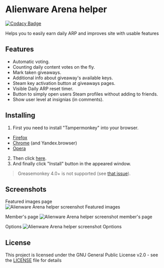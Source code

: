 # Alienware Arena helper

[![Codacy Badge](https://api.codacy.com/project/badge/Grade/f1d734df129b4cacaf2188649a603ff6)](https://app.codacy.com/app/ashcraftom/alienware_arena_helper?utm_source=github.com&utm_medium=referral&utm_content=thomas-ashcraft/alienware_arena_helper&utm_campaign=badger)

Helps you to easily earn daily ARP and improves site with usable features

## Features

* Automatic voting.
* Counting daily content votes on the fly.
* Mark taken giveaways.
* Additional info about giveaway's available keys.
* Steam key activation button at giveaways pages.
* Visible Daily ARP reset timer.
* Button to simply open users Steam profiles without adding to friends.
* Show user level at insignias (in comments).

## Installing

1. First you need to install "Tampermonkey" into your browser.
  * [Firefox](https://addons.mozilla.org/ru/firefox/addon/tampermonkey/)
  * [Chrome](https://chrome.google.com/webstore/detail/tampermonkey/dhdgffkkebhmkfjojejmpbldmpobfkfo?hl=ru&gl=RU) (and Yandex.browser)
  * [Opera](https://addons.opera.com/ru/extensions/details/tampermonkey-beta/?display=en)
2. Then click [here](https://github.com/thomas-ashcraft/alienware_arena_helper/raw/master/alienwarearena_helper.user.js).
3. And finally click "Install" button in the appeared window.

>Greasemonkey 4.0+ is not supported (see [that issue](https://github.com/greasemonkey/greasemonkey/issues/2700)).

## Screenshots

Featured images page
![Alienware Arena helper screenshot Featured images](https://user-images.githubusercontent.com/6583664/38822279-a8a99000-41ab-11e8-8708-85d73328049c.png)

Member's page
![Alienware Arena helper screenshot member's page](https://user-images.githubusercontent.com/6583664/38822298-b0223cc4-41ab-11e8-8ebc-c658d25124c4.png)

Options
![Alienware Arena helper screenshot Opntions](https://user-images.githubusercontent.com/6583664/38822290-ad5c777a-41ab-11e8-85b8-61e4f2f88e28.png)


## License

This project is licensed under the GNU General Public License v2.0 - see the [LICENSE](LICENSE) file for details
